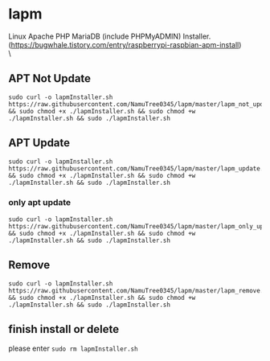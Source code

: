 # lapm
Linux Apache PHP MariaDB (include PHPMyADMIN) Installer. (https://bugwhale.tistory.com/entry/raspberrypi-raspbian-apm-install)\
\
## APT Not Update
```
sudo curl -o lapmInstaller.sh https://raw.githubusercontent.com/NamuTree0345/lapm/master/lapm_not_update.sh && sudo chmod +x ./lapmInstaller.sh && sudo chmod +w ./lapmInstaller.sh && sudo ./lapmInstaller.sh
```
## APT Update
```
sudo curl -o lapmInstaller.sh https://raw.githubusercontent.com/NamuTree0345/lapm/master/lapm_update.sh && sudo chmod +x ./lapmInstaller.sh && sudo chmod +w ./lapmInstaller.sh && sudo ./lapmInstaller.sh
```
### only apt update
```
sudo curl -o lapmInstaller.sh https://raw.githubusercontent.com/NamuTree0345/lapm/master/lapm_only_update.sh && sudo chmod +x ./lapmInstaller.sh && sudo chmod +w ./lapmInstaller.sh && sudo ./lapmInstaller.sh
```
## Remove
```
sudo curl -o lapmInstaller.sh https://raw.githubusercontent.com/NamuTree0345/lapm/master/lapm_remove.sh && sudo chmod +x ./lapmInstaller.sh && sudo chmod +w ./lapmInstaller.sh && sudo ./lapmInstaller.sh
```
## finish install or delete
please enter `sudo rm lapmInstaller.sh`

